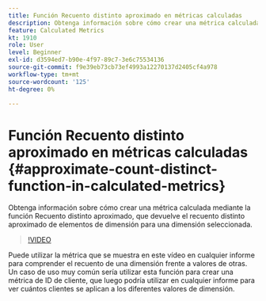 ```yaml
---
title: Función Recuento distinto aproximado en métricas calculadas
description: Obtenga información sobre cómo crear una métrica calculada mediante la función Recuento distinto aproximado, que devuelve el recuento distinto aproximado de elementos de dimensión para una dimensión seleccionada.
feature: Calculated Metrics
kt: 1910
role: User
level: Beginner
exl-id: d3594ed7-b90e-4f97-89c7-3e6c75534136
source-git-commit: f9e39eb73cb73ef4993a12270137d2405cf4a978
workflow-type: tm+mt
source-wordcount: '125'
ht-degree: 0%

---
```


# Función Recuento distinto aproximado en métricas calculadas {#approximate-count-distinct-function-in-calculated-metrics}

Obtenga información sobre cómo crear una métrica calculada mediante la función Recuento distinto aproximado, que devuelve el recuento distinto aproximado de elementos de dimensión para una dimensión seleccionada.

>[!VIDEO](https://video.tv.adobe.com/v/23722/?quality=12&learn=on)

Puede utilizar la métrica que se muestra en este vídeo en cualquier informe para comprender el recuento de una dimensión frente a valores de otras. Un caso de uso muy común sería utilizar esta función para crear una métrica de ID de cliente, que luego podría utilizar en cualquier informe para ver cuántos clientes se aplican a los diferentes valores de dimensión.
